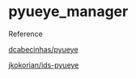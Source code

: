# pyueye_manager

Reference 

[dcabecinhas/pyueye](https://github.com/dcabecinhas/pyueye)

[jkokorian/ids-pyueye](https://github.com/jkokorian/ids-pyueye)
